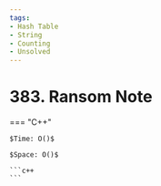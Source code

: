 ```yaml
---
tags:
- Hash Table
- String
- Counting
- Unsolved
---
```



# 383. Ransom Note

=== "C++"

    $Time: O()$

    $Space: O()$

    ```c++
    ```